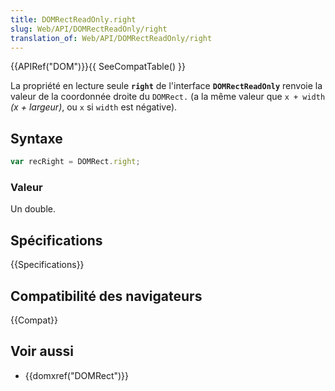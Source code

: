 ```yaml
---
title: DOMRectReadOnly.right
slug: Web/API/DOMRectReadOnly/right
translation_of: Web/API/DOMRectReadOnly/right
---
```


{{APIRef("DOM")}}{{ SeeCompatTable() }}

La propriété en lecture seule **`right`** de l'interface **`DOMRectReadOnly`** renvoie la valeur de la coordonnée droite du `DOMRect.` (a la même valeur que `x + width` _(x + largeur)_, ou `x` si `width` est négative).

## Syntaxe

```js
var recRight = DOMRect.right;
```

### Valeur

Un double.

## Spécifications

{{Specifications}}

## Compatibilité des navigateurs

{{Compat}}

## Voir aussi

- {{domxref("DOMRect")}}
